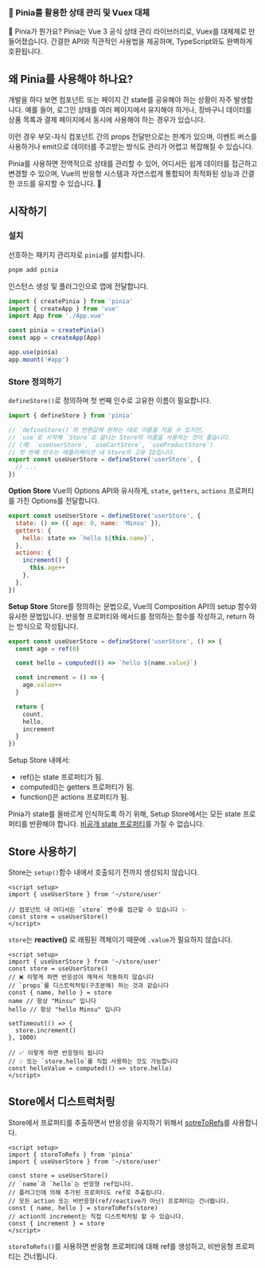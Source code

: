 ### 🍍 Pinia를 활용한 상태 관리 및 Vuex 대체

🍍 Pinia가 뭔가요?
Pinia는 Vue 3 공식 상태 관리 라이브러리로, Vuex를 대체제로 만들어졌습니다.  간결한 API와 직관적인 사용법을 제공하며, TypeScript와도 완벽하게 호환됩니다.

## 왜 Pinia를 사용해야 하나요?
개발을 하다 보면 컴포넌트 또는 페이지 간 state를 공유해야 하는 상황이 자주 발생합니다. 예를 들어, 로그인 상태를 여러 페이지에서 유지해야 하거나, 장바구니 데이터를 상품 목록과 결제 페이지에서 동시에 사용해야 하는 경우가 있습니다.

이런 경우 부모-자식 컴포넌트 간의 props 전달만으로는 한계가 있으며,
이벤트 버스를 사용하거나 emit으로 데이터를 주고받는 방식도 관리가 어렵고 복잡해질 수 있습니다.

Pinia를 사용하면 전역적으로 상태를 관리할 수 있어, 어디서든 쉽게 데이터를 접근하고 변경할 수 있으며, Vue의 반응형 시스템과 자연스럽게 통합되어 최적화된 성능과 간결한 코드를 유지할 수 있습니다. 🚀

## 시작하기

### 설치
선호하는 패키지 관리자로 `pinia`를 설치합니다.
```bash
pnpm add pinia
```

인스턴스 생성 및 플러그인으로 앱에 전달합니다.
```javascript
import { createPinia } from 'pinia'
import { createApp } from 'vue'
import App from './App.vue'

const pinia = createPinia()
const app = createApp(App)

app.use(pinia)
app.mount('#app')
```

### Store 정의하기
`defineStore()`로 정의하며 첫 번째 인수로 고유한 이름이 필요합니다.
```javascript
import { defineStore } from 'pinia'

// `defineStore()`의 반환값에 원하는 대로 이름을 지을 수 있지만,
// `use`로 시작해 `Store`로 끝나는 Store의 이름을 사용하는 것이 좋습니다.
// (예: `useUserStore`, `useCartStore`, `useProductStore`)
// 첫 번째 인수는 애플리케이션 내 Store의 고유 ID입니다.
export const useUserStore = defineStore('userStore', {
  // ...
})
```

**Option Store**
Vue의 Options API와 유사하게, `state`, `getters`, `actions` 프로퍼티를 가진 Options를 전달합니다.
```javascript
export const useUserStore = defineStore('userStore', {
  state: () => ({ age: 0, name: 'Minsu' }),
  getters: {
    hello: state => `hello ${this.name}`,
  },
  actions: {
    increment() {
      this.age++
    },
  },
})
```

**Setup Store**
Store를 정의하는 문법으로, Vue의 Composition API의 setup 함수와 유사한 문법입니다. 반응형 프로퍼티와 메서드를 정의하는 함수를 작성하고, return 하는 방식으로 작성됩니다.
```javascript
export const useUserStore = defineStore('userStore', () => {
  const age = ref(0)

  const hello = computed(() => `hello ${name.value}`)

  const increment = () => {
    age.value++
  }

  return {
    count,
    hello,
    increment
  }
})
```
Setup Store 내에서:
- ref()는 state 프로퍼티가 됨.
- computed()는 getters 프로퍼티가 됨.
- function()은 actions 프로퍼티가 됨.

Pinia가 state를 올바르게 인식하도록 하기 위해, Setup Store에서는 모든 state 프로퍼티를 반환해야 합니다. [비공개 state 프로퍼티](https://masteringpinia.com/blog/how-to-create-private-state-in-stores)를 가질 수 없습니다.

## Store 사용하기
Store는 `setup()`함수 내에서 호출되기 전까지 생성되지 않습니다.
```vue
<script setup>
import { useUserStore } from '~/store/user'

// 컴포넌트 내 어디서든 `store` 변수를 접근할 수 있습니다 ✨
const store = useUserStore()
</script>
```
`store`는 **reactive()** 로 래핑된 객체이기 때문에 `.value`가 필요하지 않습니다.

```vue
<script setup>
import { useUserStore } from '~/store/user'
const store = useUserStore()
// ❌ 이렇게 하면 반응성이 깨져서 작동하지 않습니다
// `props`를 디스트럭처링(구조분해) 하는 것과 같습니다
const { name, hello } = store
name // 항상 "Minsu" 입니다
hello // 항상 "hello Minsu" 입니다

setTimeout(() => {
  store.increment()
}, 1000)

// ✅ 이렇게 하면 반응형이 됩니다
// 💡 또는 `store.hello`를 직접 사용하는 것도 가능합니다
const helloValue = computed(() => store.hello)
</script>
```

## Store에서 디스트럭처링
Store에서 프로퍼티를 추출하면서 반응성을 유지하기 위해서 [sotreToRefs](https://pinia.vuejs.kr/api/pinia/functions/storeToRefs.html#Function-storeToRefs-)를 사용합니다.

```vue
<script setup>
import { storeToRefs } from 'pinia'
import { useUserStore } from '~/store/user'

const store = useUserStore()
// `name`과 `hello`는 반응형 ref입니다.
// 플러그인에 의해 추가된 프로퍼티도 ref로 추출됩니다.
// 모든 action 또는 비반응형(ref/reactive가 아닌) 프로퍼티는 건너뜁니다.
const { name, hello } = storeToRefs(store)
// action의 increment는 직접 디스트럭처링 할 수 있습니다.
const { increment } = store
</script>
```
`storeToRefs()`를 사용하면 반응형 프로퍼티에 대해 ref를 생성하고, 비반응형 프로퍼티는 건너뜁니다.
